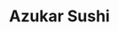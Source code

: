 ---
layout: place
title: Azukar Sushi
permalink: /california/sacramento/azukar-sushi.html
stateAbbr: CA
stateName: California
cityName: Sacramento
seo:
  type: restaurant
  links: https://www.azukar-sushi.com/
place_id: ChIJc-tXP-PWmoARC-OnnF7PZ3M
photos:
  - name: >-
      places/ChIJc-tXP-PWmoARC-OnnF7PZ3M/photos/AeeoHcLRBTLzc8Q83YxFsYEVXT0ezfcwnm266B6854xAru_OQlaoy92cX_EelkcecByq_acFHPMllTr2G0yN22OztJ3bdjMvR4gen5QMG77vj2smL01CkI5qb3U-yUNY795Kb-qfbAH6hpFqPskzFvBmKDtii1A3fothDbDzGh-6cQdETGNyAT9nXgaHZAJOrnMX4KNq-dN6sa8yXvJrOQqMr-ZMzjcTI9dR775vn-wNnIFKz3dqh69GBA1c3j49zJ0-Yo9QC76OFrQB2I2rR-p1Xol0YazDNoWEsXsQJhges9uLMnOztsOb1IU5FkCIlrZiu8Np3foG3Ir0SCXKH0sJyulfmX0CnNOrL6nVqY410cB78R4h5tT48JjXZkzc6bmd_VDI38kgw_Ej8p986XotOEs-1-QBG3r6hHWwPg0Tb7o
    widthPx: 4800
    heightPx: 2700
    authorAttributions:
      - displayName: David Dingal
        uri: https://maps.google.com/maps/contrib/108960352354224335336
        photoUri: >-
          https://lh3.googleusercontent.com/a-/ALV-UjVWm0HCl1yBRB8oohQiRleELTl67iVKlpz_9klbDDKRjnaXBujG=s100-p-k-no-mo
    flagContentUri: >-
      https://www.google.com/local/imagery/report/?cb_client=maps_api_places.places_api&image_key=!1e10!2sCIHM0ogKEICAgID4hvzMRw&hl=en-US
    googleMapsUri: >-
      https://www.google.com/maps/place//data=!3m4!1e2!3m2!1sCIHM0ogKEICAgID4hvzMRw!2e10!4m2!3m1!1s0x809ad6e33f57eb73:0x7367cf5e9ca7e30b
  - name: >-
      places/ChIJc-tXP-PWmoARC-OnnF7PZ3M/photos/AeeoHcIsAYrPvdx7E3GYFI2m57aKfMQcx47i7xxTS3_8iTx39TD_R0dqCJzZM59ALIiNx0vLOZvCwtP2s7zx30u01mLvLX3iC5NQRmdePGoLN2Xm6Kknc-u93lUQflCAEo8M7eP5UAgYRmel0eb-y4WsdIEEtjfepL-Q0VYwnL_FIGqubQVhCZapv8AOgHXwDipmxjiY8CykzKwIYRvkfPF1jvX2UPMz8ujYb2fLPJzKfEERmUkl8bqyFjtEVSktZAVBfrd90qzUa4EWQKIXsjCxuwahZZc8_jNVkvvvwYNC3QlFeBYCsuQ5IzNcSXelUIw7bFUyqwYhqiyAysiqwZXuOe9FY_ocJruYCOZrm_VoyS1avo0licEA3jXmnALG0bfy2V2McR222_0Sju7eAcwBQH3gs0ehXo8NigOYbgsGOCs
    widthPx: 720
    heightPx: 720
    authorAttributions:
      - displayName: Jose Camacho
        uri: https://maps.google.com/maps/contrib/115548223150710211261
        photoUri: >-
          https://lh3.googleusercontent.com/a/ACg8ocIl3j_8Mgd9C7S1Ish1qbBn7r0JYeXtY2m-xylwZ4lGjUgFFQ=s100-p-k-no-mo
    flagContentUri: >-
      https://www.google.com/local/imagery/report/?cb_client=maps_api_places.places_api&image_key=!1e10!2sCIHM0ogKEICAgID4gpKWIQ&hl=en-US
    googleMapsUri: >-
      https://www.google.com/maps/place//data=!3m4!1e2!3m2!1sCIHM0ogKEICAgID4gpKWIQ!2e10!4m2!3m1!1s0x809ad6e33f57eb73:0x7367cf5e9ca7e30b
  - name: >-
      places/ChIJc-tXP-PWmoARC-OnnF7PZ3M/photos/AeeoHcLfGH006hOWBo6IFzf7L6uQZ0_jc2ya53ckvYrgXUETnB7nqgGON69Q3V0B-I1-BC1NBhBP4CfWcAJz808X3Z_bYWIYhyS-cqs6gkBbxqXYGYqFYXm0lE64EwXV-QtVhf-2mtWRerYdF16nYEX0GGEn_BESuE7fwPB-LOwYA8AXrMkGiiLySwj3IzfVlDhw2iZvNcOqL-3N66v8bkIxRRbC6dtWpxtMC_pckbe09AJPiEQWWfP1IDfEkbsc9cmfWaP9MXldrP5jbtnGlKJG0WIMMGmxrmaCMA7-j0igUZpDKYTEPqWriFoo5WxqRLdhxbZq-SzHYnOsiqQZORRDEwLOqS5PPcm5chCGJJ4EoZjpJ5ByBwc-Rf0iJ_pY3AeYr5smZjx0EsjQSu9qEJPhsrB5Ec0DyZM0NM6rEhr7flQvRQ
    widthPx: 4000
    heightPx: 1848
    authorAttributions:
      - displayName: Byron Zamorano
        uri: https://maps.google.com/maps/contrib/117594550138842786268
        photoUri: >-
          https://lh3.googleusercontent.com/a/ACg8ocIyw5bG31A_dL-VpymgrXQ8QUwVRklbm5r3EeM2ldk712OQWA=s100-p-k-no-mo
    flagContentUri: >-
      https://www.google.com/local/imagery/report/?cb_client=maps_api_places.places_api&image_key=!1e10!2sCIHM0ogKEICAgMDw3oLuNw&hl=en-US
    googleMapsUri: >-
      https://www.google.com/maps/place//data=!3m4!1e2!3m2!1sCIHM0ogKEICAgMDw3oLuNw!2e10!4m2!3m1!1s0x809ad6e33f57eb73:0x7367cf5e9ca7e30b
  - name: >-
      places/ChIJc-tXP-PWmoARC-OnnF7PZ3M/photos/AeeoHcKpNsNLoneyYsLF68c8U4IDVjQu4JGKNO_3M06E9O0nAeQTZgyvHy0fa1NeLwx38NjhTDiS0CBH6MdlyZzpQJuHne7TFdYWlt_uvjWJ-CqRZks79e8IcbwHELFReWmZZfB7tQvHqjOpdEwts-ewSYhjOx5rEN45iRVisVv_UY8RwCAdT7yKH_F9jBPO5KTtPOAD61xR3mKtbLtmzFEP9jy_LKWZM1CKirwRPnWDd9Jvi47Mj_DuK73WkAOeSss3P_GzwEnRzTt1chc4nEeBy2ZM3wrxQcJ4nub5ykqpkdLPBLZsifJqQytwSB5yRbrU4A1VckIKU6ou74ubeOit0MjztUa6F3ayvECf4BVAMXm9zkozvEbIyYDI59jWdDt6xUWaKwYqs_G2bOdQ9_khV1lAF2ykUpPOt0nWESgmlK5Rsw
    widthPx: 3664
    heightPx: 2751
    authorAttributions:
      - displayName: Stacey Armstrong
        uri: https://maps.google.com/maps/contrib/107913843848010365197
        photoUri: >-
          https://lh3.googleusercontent.com/a-/ALV-UjUn3zIx8dC3fb89Go8f6DmFjKPXQ34NNJVHOOAy3cACkS0HSmYmfw=s100-p-k-no-mo
    flagContentUri: >-
      https://www.google.com/local/imagery/report/?cb_client=maps_api_places.places_api&image_key=!1e10!2sCIHM0ogKEICAgICfh6a0Gg&hl=en-US
    googleMapsUri: >-
      https://www.google.com/maps/place//data=!3m4!1e2!3m2!1sCIHM0ogKEICAgICfh6a0Gg!2e10!4m2!3m1!1s0x809ad6e33f57eb73:0x7367cf5e9ca7e30b
  - name: >-
      places/ChIJc-tXP-PWmoARC-OnnF7PZ3M/photos/AeeoHcIwJbpoqSvWkE1P7_YB2uL1sRvX6rwkDHB5pGNJ1IziU5Zq34Jhi9o6hXQQ2Df56agwwZQRuMoiJwINP3GHQLE2dQU-HtD536t4inStCR5H2iN863W-Bn8-9KDw2-mZBfiaU8k0JEd3QZwd5BaZWy-paTF7watENVIqm-DyzRCfE3oe7LUfaA0Seh_qOCn9N5P6jo8928LedKEdtXbRxM81ltTj1bwRzXLH3ec-VArwVBz_FHN_s3jQvRAIAvcH_muTcVK2J88lSwwGV0W9d0Gll917DtHMtM__ZeNrx7CojcfDra2X8HhkZ-QPc9j1K6tTpB4r5rAtjfr1dueAwWaqmBPprnWZkArrMulG0Xaq-jP8-MgU8uVC4g1pa7TnQjvT1RWjzq4M4pFbIeQDlvamI7NiT6Gk6zNToPZBcLSi8rHo
    widthPx: 3600
    heightPx: 4800
    authorAttributions:
      - displayName: Jenny
        uri: https://maps.google.com/maps/contrib/115939301477923159919
        photoUri: >-
          https://lh3.googleusercontent.com/a-/ALV-UjXUBXXpyd0pmBMvFQlIW-ifNAJS6cGYhJ0r8PCIz62HbLmXdyMw=s100-p-k-no-mo
    flagContentUri: >-
      https://www.google.com/local/imagery/report/?cb_client=maps_api_places.places_api&image_key=!1e10!2sCIHM0ogKEICAgICLzOy_sQE&hl=en-US
    googleMapsUri: >-
      https://www.google.com/maps/place//data=!3m4!1e2!3m2!1sCIHM0ogKEICAgICLzOy_sQE!2e10!4m2!3m1!1s0x809ad6e33f57eb73:0x7367cf5e9ca7e30b
  - name: >-
      places/ChIJc-tXP-PWmoARC-OnnF7PZ3M/photos/AeeoHcKhlrHgyLkodwJQEhpWNzM-4K_bku8f_3ab0Jvq4NvdToa581mrs3yeEP8cmuh9VxaQ5LlMKEEJcGJF0yq5siMIjMDvAlb-Y7AHky3KaZZhsun4Rc2ex4xuuKGrwQ3zZTdR-f4OLjy1wb6wm33clfcYXKO6p9NibUbHF_a-iyVo4B3znSJsLUVyDsAui_bI_xhLp5dmTCZ-0As1bb4_H1dHzUmLGM_cSBY2E9PDptIwgZMW1xZ0RWwO1AEQQYX4NBWi5BmV_9CD8ofEjjrK8PCYjscL65g_pKhJTMJ0XIv-STcSCwB50HU-RYKd8ki6rSFadxHYmYL_ueydSA4mAoQr0T0V-vuX6Dyhmx79V1_ODUhkjBApZYsHXzHsr5acLl-xrFx3klYpCuOnRR7xW0gIX9-FGAdm1h9ZwR-5R6s
    widthPx: 4080
    heightPx: 3072
    authorAttributions:
      - displayName: Lea Huffman
        uri: https://maps.google.com/maps/contrib/109889943442525927866
        photoUri: >-
          https://lh3.googleusercontent.com/a/ACg8ocJ5Di2ToMFi1SZBzuiR3bZfsLMQ4d12QZWU_u4chB-8xOk8_Q=s100-p-k-no-mo
    flagContentUri: >-
      https://www.google.com/local/imagery/report/?cb_client=maps_api_places.places_api&image_key=!1e10!2sCIHM0ogKEICAgICp2eChUw&hl=en-US
    googleMapsUri: >-
      https://www.google.com/maps/place//data=!3m4!1e2!3m2!1sCIHM0ogKEICAgICp2eChUw!2e10!4m2!3m1!1s0x809ad6e33f57eb73:0x7367cf5e9ca7e30b
  - name: >-
      places/ChIJc-tXP-PWmoARC-OnnF7PZ3M/photos/AeeoHcLcUK6I31DSEz9O6bgW8aElWqDYjPUPcMmlFlsf4cLcUDnrQ1HNsodWU9aYLJaNJd1psxVAMI3UHKDi-e41GrYqfUOIrZPv18tCA4lUIXv65AycD7DGCLrfO0kWnWeLpIYgJhK3YwKkHe82ZIbFVwYPb9hAqK4SXvBTK9Pp06ZDKDkBZ2G4iSVHm8DvogQ5-Nbwf6xYRmRMJ5ROFttCClvOb0bBYACNWkRlg3o3Gih2wYUUA4MzZghDvQpbNFrZr5RKCb8391uqydD_sio1LV9_Pq38XWX7913_E3xjC0oCjvXjQYrdtneEHhExOfG_TGTrM4eWZiuTPAIaMut6z6pnChPNDy5URb2JmIfYQc0AuCz5igBiXPHQ3BWuoi5GhEdeKROMpYlJA2t7qULjP9BVXKwhoiQb485NcN7_p3PEbA
    widthPx: 4032
    heightPx: 3024
    authorAttributions:
      - displayName: Doua Moua
        uri: https://maps.google.com/maps/contrib/110830713559440882797
        photoUri: >-
          https://lh3.googleusercontent.com/a/ACg8ocJclOPAojGGYqLtPnVF86c4DZZ1JqOgYTOjOrGZp5lX__t1Ug=s100-p-k-no-mo
    flagContentUri: >-
      https://www.google.com/local/imagery/report/?cb_client=maps_api_places.places_api&image_key=!1e10!2sCIHM0ogKEICAgIC-po-UQg&hl=en-US
    googleMapsUri: >-
      https://www.google.com/maps/place//data=!3m4!1e2!3m2!1sCIHM0ogKEICAgIC-po-UQg!2e10!4m2!3m1!1s0x809ad6e33f57eb73:0x7367cf5e9ca7e30b
  - name: >-
      places/ChIJc-tXP-PWmoARC-OnnF7PZ3M/photos/AeeoHcLAhktrYG7GPjQPqCY34j-TaJqGLrgHissM1TsYxoH8TGYzxWiMt6AbLDx7EaQt9CouGT59B3IjmfYvYHRwrzTreLLtA5Fn1xdyM4skYYBQyrcY1VmXXg5W_SKdHMAi_Au2n72By8PRxdLqDBK2uJG1bhiwftU3-oqxWOXNWX3cBOHl7EX8GASMyLd21ua69ROWx04Dcm51rwellW8uUnDwl6WeqsngQwOmH5OHn7KUeCKsuFPiyoVW-8mpL81N7lH6PjncaupzAyTyLGWqFOn4ieL6-uGSiPe1-u_rp42re_w13tTfwEu83CUu4V_14z6Z77f1f9Bh9EtTOYtQ_Ug2jQWFULeKMcLZNdCZ1CjGQX1EG5KSk8zC4vr86ol5EqH5w0C-JBcYgxV66mZfJBPnfagffMckWhw21UG1nbvdBA
    widthPx: 3024
    heightPx: 4032
    authorAttributions:
      - displayName: Terrell Marshall
        uri: https://maps.google.com/maps/contrib/114277063001551450566
        photoUri: >-
          https://lh3.googleusercontent.com/a-/ALV-UjVqnOCeQj66REGY7kkcpecHpNi7fMMo7A42Nbw7tfouMxsfZMvzEg=s100-p-k-no-mo
    flagContentUri: >-
      https://www.google.com/local/imagery/report/?cb_client=maps_api_places.places_api&image_key=!1e10!2sCIHM0ogKEICAgICKhvTCQA&hl=en-US
    googleMapsUri: >-
      https://www.google.com/maps/place//data=!3m4!1e2!3m2!1sCIHM0ogKEICAgICKhvTCQA!2e10!4m2!3m1!1s0x809ad6e33f57eb73:0x7367cf5e9ca7e30b
  - name: >-
      places/ChIJc-tXP-PWmoARC-OnnF7PZ3M/photos/AeeoHcLdi8UDeXfyXAyjy5vpngVa4bIBpya5DvAuoQ1R4yEXilsx9IdIg3odwrxcEJYg0mdynzcA_Q8tLpfTCW0WfJMth0geBkZe8P6qQictY0Fe11s-5Qau6TfJCwgJe_9eY3iNKO1W52cYsHpsoArKYpPnLm9CtgEqikJkK8INPsFHEhWSC44XGIX3oCjGt4B73etyyHl07RndWuiJ_-l6GNE4eIGb4Lg7tmXaNh_va6MyiCqF5HhzgoxQd_Sn59oU_xTma9mkPZT5cECxDWentOUYCTn1fnpAGBamt4cQTVNb3gPSzHJQOZlYpnsJrc9qdK8_pQKcA5X7Fstm-u55khy_rdlf0tl46MK8mk2k2vtZI5t_X5P2uEyrHR2UNo5hzvruQzzJ0d3RoqLfJtLSrjlUAg4G43N_FJEu6zii7RJQZg
    widthPx: 4000
    heightPx: 3000
    authorAttributions:
      - displayName: Gladys Morales
        uri: https://maps.google.com/maps/contrib/112459242069098474871
        photoUri: >-
          https://lh3.googleusercontent.com/a-/ALV-UjVJoHZ78YsiweKvOluTA9O3amkddCZXOALVB5rlPDzpE__59UexEA=s100-p-k-no-mo
    flagContentUri: >-
      https://www.google.com/local/imagery/report/?cb_client=maps_api_places.places_api&image_key=!1e10!2sCIHM0ogKEICAgIDR-fviaQ&hl=en-US
    googleMapsUri: >-
      https://www.google.com/maps/place//data=!3m4!1e2!3m2!1sCIHM0ogKEICAgIDR-fviaQ!2e10!4m2!3m1!1s0x809ad6e33f57eb73:0x7367cf5e9ca7e30b
  - name: >-
      places/ChIJc-tXP-PWmoARC-OnnF7PZ3M/photos/AeeoHcIgGdQCpYmHXBktqMUNhR3OnZ6RS_NAkDG9px-l2krfksNyatjdrdfB177gz1YdkK5dHaq6qqVDio-P7mq8BdBahHJ-4INMpRO9Y-HXj6H5RXJXHOC5dsJY3r-kinxOkLJcxZGZrIoqB4RctpaCeK_ynk9S9oeEg1OhP80bflG74xscNMYPv8zYj8xZ66y6Z8pznniCFz908fXkrht4FPeiqKg4SzpYyeHI8bADCU0tMI4OBNsQET_2AZcQ4jyPIEF4qckS6E3hUDXNIMescErkc2tEceCo-R32bCamOxAtX3KumAKQzPGL5U67zQL5M-_RjMLE69Rxtb4Ly4rwRNCUx_SPpmjF6bbvoHdSYM_aW_8Zr01DYkcLcT8b1rbciR5iDkMTM4r6PDRmovavRhyB0pVY_oFBVGNRI7d82geiRw
    widthPx: 3072
    heightPx: 4080
    authorAttributions:
      - displayName: Lea Huffman
        uri: https://maps.google.com/maps/contrib/109889943442525927866
        photoUri: >-
          https://lh3.googleusercontent.com/a/ACg8ocJ5Di2ToMFi1SZBzuiR3bZfsLMQ4d12QZWU_u4chB-8xOk8_Q=s100-p-k-no-mo
    flagContentUri: >-
      https://www.google.com/local/imagery/report/?cb_client=maps_api_places.places_api&image_key=!1e10!2sCIHM0ogKEICAgICp2eDNOw&hl=en-US
    googleMapsUri: >-
      https://www.google.com/maps/place//data=!3m4!1e2!3m2!1sCIHM0ogKEICAgICp2eDNOw!2e10!4m2!3m1!1s0x809ad6e33f57eb73:0x7367cf5e9ca7e30b
address: 1516 W El Camino Ave, Sacramento, CA 95833, USA
street: 1516 W El Camino Ave
city: Sacramento
state: CA
zip: '95833'
country: USA
neighborhood: North Sacramento
latitude: '38.611915'
longitude: '-121.495670'
accessibility_options:
  wheelchairAccessibleParking: true
  wheelchairAccessibleEntrance: true
  wheelchairAccessibleRestroom: true
  wheelchairAccessibleSeating: true
business_status: OPERATIONAL
name: Azukar Sushi
google_maps_links:
  directionsUri: >-
    https://www.google.com/maps/dir//''/data=!4m7!4m6!1m1!4e2!1m2!1m1!1s0x809ad6e33f57eb73:0x7367cf5e9ca7e30b!3e0
  placeUri: https://maps.google.com/?cid=8315843242225033995
  writeAReviewUri: >-
    https://www.google.com/maps/place//data=!4m3!3m2!1s0x809ad6e33f57eb73:0x7367cf5e9ca7e30b!12e1
  reviewsUri: >-
    https://www.google.com/maps/place//data=!4m4!3m3!1s0x809ad6e33f57eb73:0x7367cf5e9ca7e30b!9m1!1b1
  photosUri: >-
    https://www.google.com/maps/place//data=!4m3!3m2!1s0x809ad6e33f57eb73:0x7367cf5e9ca7e30b!10e5
primary_type: Sushi Restaurant
opening_hours:
  openNow: true
  periods:
    - open:
        day: 0
        hour: 12
        minute: 0
      close:
        day: 0
        hour: 20
        minute: 0
    - open:
        day: 2
        hour: 11
        minute: 30
      close:
        day: 2
        hour: 15
        minute: 0
    - open:
        day: 2
        hour: 17
        minute: 0
      close:
        day: 2
        hour: 20
        minute: 0
    - open:
        day: 3
        hour: 11
        minute: 30
      close:
        day: 3
        hour: 15
        minute: 0
    - open:
        day: 3
        hour: 17
        minute: 0
      close:
        day: 3
        hour: 20
        minute: 0
    - open:
        day: 4
        hour: 11
        minute: 30
      close:
        day: 4
        hour: 15
        minute: 0
    - open:
        day: 4
        hour: 17
        minute: 0
      close:
        day: 4
        hour: 20
        minute: 0
    - open:
        day: 5
        hour: 11
        minute: 30
      close:
        day: 5
        hour: 15
        minute: 0
    - open:
        day: 5
        hour: 17
        minute: 0
      close:
        day: 5
        hour: 20
        minute: 0
    - open:
        day: 6
        hour: 12
        minute: 0
      close:
        day: 6
        hour: 20
        minute: 0
  weekdayDescriptions:
    - 'Monday: Closed'
    - 'Tuesday: 11:30 AM – 3:00 PM, 5:00 – 8:00 PM'
    - 'Wednesday: 11:30 AM – 3:00 PM, 5:00 – 8:00 PM'
    - 'Thursday: 11:30 AM – 3:00 PM, 5:00 – 8:00 PM'
    - 'Friday: 11:30 AM – 3:00 PM, 5:00 – 8:00 PM'
    - 'Saturday: 12:00 – 8:00 PM'
    - 'Sunday: 12:00 – 8:00 PM'
  nextCloseTime: '2025-05-04T03:00:00Z'
secondary_opening_hours:
  - openNow: true
    periods:
      - open:
          day: 0
          hour: 12
          minute: 0
        close:
          day: 0
          hour: 19
          minute: 30
      - open:
          day: 2
          hour: 11
          minute: 30
        close:
          day: 2
          hour: 14
          minute: 45
      - open:
          day: 2
          hour: 17
          minute: 0
        close:
          day: 2
          hour: 19
          minute: 30
      - open:
          day: 3
          hour: 11
          minute: 30
        close:
          day: 3
          hour: 14
          minute: 45
      - open:
          day: 3
          hour: 17
          minute: 0
        close:
          day: 3
          hour: 19
          minute: 30
      - open:
          day: 4
          hour: 11
          minute: 30
        close:
          day: 4
          hour: 14
          minute: 45
      - open:
          day: 4
          hour: 17
          minute: 0
        close:
          day: 4
          hour: 19
          minute: 30
      - open:
          day: 5
          hour: 11
          minute: 30
        close:
          day: 5
          hour: 14
          minute: 45
      - open:
          day: 5
          hour: 17
          minute: 0
        close:
          day: 5
          hour: 19
          minute: 30
      - open:
          day: 6
          hour: 12
          minute: 0
        close:
          day: 6
          hour: 19
          minute: 30
    weekdayDescriptions:
      - 'Monday: Closed'
      - 'Tuesday: 11:30 AM – 2:45 PM, 5:00 – 7:30 PM'
      - 'Wednesday: 11:30 AM – 2:45 PM, 5:00 – 7:30 PM'
      - 'Thursday: 11:30 AM – 2:45 PM, 5:00 – 7:30 PM'
      - 'Friday: 11:30 AM – 2:45 PM, 5:00 – 7:30 PM'
      - 'Saturday: 12:00 – 7:30 PM'
      - 'Sunday: 12:00 – 7:30 PM'
    secondaryHoursType: TAKEOUT
    nextCloseTime: '2025-05-04T02:30:00Z'
phone: (916) 504-1121
price_level: PRICE_LEVEL_MODERATE
price_range: $30 &ndash; $50
rating: '4.4'
rating_count: 864
website: https://www.azukar-sushi.com/
description: >-
  Discover Azukar Sushi in Sacramento, CA$$$Azukar Sushi in Sacramento, CA,
  stands out as a popular all-you-can-eat destination featuring an array of
  classic and inventive rolls that cater to sushi enthusiasts. The restaurant
  boasts a comfortable, contemporary atmosphere with sleek decor that enhances
  the dining experience, making it ideal for groups or casual outings. Its
  extensive menu highlights fresh ingredients and creative presentations,
  drawing in those seeking top-rated sushi options in the area. Accessibility
  features like wheelchair-friendly parking and entrances add to its appeal for
  a wide range of visitors. Whether you're exploring sushi restaurants near you
  or looking for a reliable spot in Sacramento, this place delivers a satisfying
  blend of quality and variety.
generative_summary: >-
  Discover Azukar Sushi in Sacramento, CA$$$Azukar Sushi in Sacramento, CA,
  stands out as a popular all-you-can-eat destination featuring an array of
  classic and inventive rolls that cater to sushi enthusiasts. The restaurant
  boasts a comfortable, contemporary atmosphere with sleek decor that enhances
  the dining experience, making it ideal for groups or casual outings. Its
  extensive menu highlights fresh ingredients and creative presentations,
  drawing in those seeking top-rated sushi options in the area. Accessibility
  features like wheelchair-friendly parking and entrances add to its appeal for
  a wide range of visitors. Whether you're exploring sushi restaurants near you
  or looking for a reliable spot in Sacramento, this place delivers a satisfying
  blend of quality and variety.
generative_disclosure: Summarized by AI using the Grok-3-Mini model.
reviews:
  - name: >-
      places/ChIJc-tXP-PWmoARC-OnnF7PZ3M/reviews/ChZDSUhNMG9nS0VJQ0FnSUNmaDZhMFNnEAE
    relativePublishTimeDescription: 4 months ago
    rating: 5
    text:
      text: >-
        Very nice atmosphere and good sushi, no loud music blaring. We went on
        NYE and the service was great. I had the honey walnut shrimp sushi roll,
        the Philly role, gyoza, and ebi nigiri. All of it was fresh and
        delicious. The Asahi beer was really good too, I hadn't had that kind
        before.


        Instead of ordering a la carte, everything on their dinner menu is
        included in an all you can eat for $33 per person. However, the menu
        notes that you will be charged accordingly for leftovers, which is
        pretty smart to discourage people from making a lot of waste or trying
        to take home a bunch of extras for free.

        Note: ice tea does not come with refills, but they did give us a free
        order of donuts at the end, which was very kind of them.
      languageCode: en
    originalText:
      text: >-
        Very nice atmosphere and good sushi, no loud music blaring. We went on
        NYE and the service was great. I had the honey walnut shrimp sushi roll,
        the Philly role, gyoza, and ebi nigiri. All of it was fresh and
        delicious. The Asahi beer was really good too, I hadn't had that kind
        before.


        Instead of ordering a la carte, everything on their dinner menu is
        included in an all you can eat for $33 per person. However, the menu
        notes that you will be charged accordingly for leftovers, which is
        pretty smart to discourage people from making a lot of waste or trying
        to take home a bunch of extras for free.

        Note: ice tea does not come with refills, but they did give us a free
        order of donuts at the end, which was very kind of them.
      languageCode: en
    authorAttribution:
      displayName: Stacey Armstrong
      uri: https://www.google.com/maps/contrib/107913843848010365197/reviews
      photoUri: >-
        https://lh3.googleusercontent.com/a-/ALV-UjUn3zIx8dC3fb89Go8f6DmFjKPXQ34NNJVHOOAy3cACkS0HSmYmfw=s128-c0x00000000-cc-rp-mo-ba3
    publishTime: '2025-01-02T03:36:25.297795Z'
    flagContentUri: >-
      https://www.google.com/local/review/rap/report?postId=ChZDSUhNMG9nS0VJQ0FnSUNmaDZhMFNnEAE&d=17924085&t=1
    googleMapsUri: >-
      https://www.google.com/maps/reviews/data=!4m6!14m5!1m4!2m3!1sChZDSUhNMG9nS0VJQ0FnSUNmaDZhMFNnEAE!2m1!1s0x809ad6e33f57eb73:0x7367cf5e9ca7e30b
  - name: >-
      places/ChIJc-tXP-PWmoARC-OnnF7PZ3M/reviews/ChZDSUhNMG9nS0VJQ0FnSUR2MmJpOUtnEAE
    relativePublishTimeDescription: 4 months ago
    rating: 5
    text:
      text: >-
        I love sushi! So I decided to give this place a chance, and I was not
        disappointed. Sashimi was delicious and perfectly cut. The caterpillar
        role was also very delicious.
      languageCode: en
    originalText:
      text: >-
        I love sushi! So I decided to give this place a chance, and I was not
        disappointed. Sashimi was delicious and perfectly cut. The caterpillar
        role was also very delicious.
      languageCode: en
    authorAttribution:
      displayName: Surge Meckem
      uri: https://www.google.com/maps/contrib/112905224320792441581/reviews
      photoUri: >-
        https://lh3.googleusercontent.com/a-/ALV-UjXTJ2qsMM72TcM2jJrax4gIKqR6aZW1M75hwd9Qyb35WGI8QxiyrQ=s128-c0x00000000-cc-rp-mo-ba4
    publishTime: '2024-12-21T23:12:19.906116Z'
    flagContentUri: >-
      https://www.google.com/local/review/rap/report?postId=ChZDSUhNMG9nS0VJQ0FnSUR2MmJpOUtnEAE&d=17924085&t=1
    googleMapsUri: >-
      https://www.google.com/maps/reviews/data=!4m6!14m5!1m4!2m3!1sChZDSUhNMG9nS0VJQ0FnSUR2MmJpOUtnEAE!2m1!1s0x809ad6e33f57eb73:0x7367cf5e9ca7e30b
  - name: >-
      places/ChIJc-tXP-PWmoARC-OnnF7PZ3M/reviews/ChdDSUhNMG9nS0VJQ0FnSUNMek95X2tRRRAB
    relativePublishTimeDescription: 10 months ago
    rating: 3
    text:
      text: >-
        I do not recommend this place.


        The 3 stars is for the speed of service, easy to eat portions, and
        relative affordability for AYCE. Food comes super fast, at the cost of
        being poorly assembled sometimes. It’s 5 pieces per roll, so you can try
        a variety without feeling too burdened. The cost for weekends or dinner
        is $33/person.


        The food is just not very good. The worst part is that they can’t even
        cook rice right. RICE. At a SUSHI restaurant! It’s insanely dense and
        unpleasant to chew and of course they’d add sooo much of it to
        everything.


        The fish was consistently bland with some highs and lows. The fish on
        the nigiri wasn’t bad, but it doesn’t taste great either.


        I forgot to take a picture of this one but I did enjoy the salmon in the
        spicy assorted sashimi side specifically. It’s a nice pile of cubed
        salmon, tuna, and yellowtail. My partner ate the yellowtail and it had a
        mushy, poorly thawed frozen texture.


        Tried the 49ers roll, azukar roll, and bay scallop roll. 49ers is ok but
        the ratio of ingredients to rice is poor. Azukar roll was my favorite,
        probably cause it’s a fried maki roll and didn’t have an awful outer
        layer of rice lol. The bay scallop roll is extremely umami and a little
        sickening, but it’s fine with sriracha. The selection is not very
        diverse.


        Lastly we ordered sesame balls, it’s nice cause they can be ordered
        individually. They’re ok, I like how they’re petite. We asked what the
        donut on their menu is and the server said it’s just a normal sugar
        donut hole fyi.


        You can just go ahead and disregard the Asian food opinions of everyone
        raving about this being the best sushi ever lol. Just go literally
        anywhere else run by the Japanese or Koreans. Not trying to sound like a
        snob, I love cheap slightly low quality sushi. But this is NOT it. Don’t
        take your Asian friends and don’t take someone here for their first
        time. Sorry. The inside of the restaurant and servers were nice.
      languageCode: en
    originalText:
      text: >-
        I do not recommend this place.


        The 3 stars is for the speed of service, easy to eat portions, and
        relative affordability for AYCE. Food comes super fast, at the cost of
        being poorly assembled sometimes. It’s 5 pieces per roll, so you can try
        a variety without feeling too burdened. The cost for weekends or dinner
        is $33/person.


        The food is just not very good. The worst part is that they can’t even
        cook rice right. RICE. At a SUSHI restaurant! It’s insanely dense and
        unpleasant to chew and of course they’d add sooo much of it to
        everything.


        The fish was consistently bland with some highs and lows. The fish on
        the nigiri wasn’t bad, but it doesn’t taste great either.


        I forgot to take a picture of this one but I did enjoy the salmon in the
        spicy assorted sashimi side specifically. It’s a nice pile of cubed
        salmon, tuna, and yellowtail. My partner ate the yellowtail and it had a
        mushy, poorly thawed frozen texture.


        Tried the 49ers roll, azukar roll, and bay scallop roll. 49ers is ok but
        the ratio of ingredients to rice is poor. Azukar roll was my favorite,
        probably cause it’s a fried maki roll and didn’t have an awful outer
        layer of rice lol. The bay scallop roll is extremely umami and a little
        sickening, but it’s fine with sriracha. The selection is not very
        diverse.


        Lastly we ordered sesame balls, it’s nice cause they can be ordered
        individually. They’re ok, I like how they’re petite. We asked what the
        donut on their menu is and the server said it’s just a normal sugar
        donut hole fyi.


        You can just go ahead and disregard the Asian food opinions of everyone
        raving about this being the best sushi ever lol. Just go literally
        anywhere else run by the Japanese or Koreans. Not trying to sound like a
        snob, I love cheap slightly low quality sushi. But this is NOT it. Don’t
        take your Asian friends and don’t take someone here for their first
        time. Sorry. The inside of the restaurant and servers were nice.
      languageCode: en
    authorAttribution:
      displayName: Jenny
      uri: https://www.google.com/maps/contrib/115939301477923159919/reviews
      photoUri: >-
        https://lh3.googleusercontent.com/a-/ALV-UjXUBXXpyd0pmBMvFQlIW-ifNAJS6cGYhJ0r8PCIz62HbLmXdyMw=s128-c0x00000000-cc-rp-mo-ba3
    publishTime: '2024-06-16T04:24:23.117114Z'
    flagContentUri: >-
      https://www.google.com/local/review/rap/report?postId=ChdDSUhNMG9nS0VJQ0FnSUNMek95X2tRRRAB&d=17924085&t=1
    googleMapsUri: >-
      https://www.google.com/maps/reviews/data=!4m6!14m5!1m4!2m3!1sChdDSUhNMG9nS0VJQ0FnSUNMek95X2tRRRAB!2m1!1s0x809ad6e33f57eb73:0x7367cf5e9ca7e30b
  - name: >-
      places/ChIJc-tXP-PWmoARC-OnnF7PZ3M/reviews/ChZDSUhNMG9nS0VJQ0FnTUR3M3R6X2R3EAE
    relativePublishTimeDescription: a month ago
    rating: 5
    text:
      text: >-
        Genmaicha, brown toasted Rice green tea is very good, if you like it
        spicy the Arizona roll is probably my favorite
      languageCode: en
    originalText:
      text: >-
        Genmaicha, brown toasted Rice green tea is very good, if you like it
        spicy the Arizona roll is probably my favorite
      languageCode: en
    authorAttribution:
      displayName: Byron Zamorano
      uri: https://www.google.com/maps/contrib/117594550138842786268/reviews
      photoUri: >-
        https://lh3.googleusercontent.com/a/ACg8ocIyw5bG31A_dL-VpymgrXQ8QUwVRklbm5r3EeM2ldk712OQWA=s128-c0x00000000-cc-rp-mo
    publishTime: '2025-03-26T02:55:46.757287Z'
    flagContentUri: >-
      https://www.google.com/local/review/rap/report?postId=ChZDSUhNMG9nS0VJQ0FnTUR3M3R6X2R3EAE&d=17924085&t=1
    googleMapsUri: >-
      https://www.google.com/maps/reviews/data=!4m6!14m5!1m4!2m3!1sChZDSUhNMG9nS0VJQ0FnTUR3M3R6X2R3EAE!2m1!1s0x809ad6e33f57eb73:0x7367cf5e9ca7e30b
  - name: >-
      places/ChIJc-tXP-PWmoARC-OnnF7PZ3M/reviews/ChdDSUhNMG9nS0VJQ0FnSURSLWVIdWxBRRAB
    relativePublishTimeDescription: 8 months ago
    rating: 5
    text:
      text: >-
        I love Azukar Sushi! It's fresh made to order sushi all you can eat. Out
        off all other sushi places I have tried. This is my favorite. They have
        all my favorites which we ordered. The BBQ Albacore, Jalapeño Crispy,
        Super Dynamite

        , and many more. The price is decent. You make it up just by having 2-3
        different items.
      languageCode: en
    originalText:
      text: >-
        I love Azukar Sushi! It's fresh made to order sushi all you can eat. Out
        off all other sushi places I have tried. This is my favorite. They have
        all my favorites which we ordered. The BBQ Albacore, Jalapeño Crispy,
        Super Dynamite

        , and many more. The price is decent. You make it up just by having 2-3
        different items.
      languageCode: en
    authorAttribution:
      displayName: Gladys Morales
      uri: https://www.google.com/maps/contrib/112459242069098474871/reviews
      photoUri: >-
        https://lh3.googleusercontent.com/a-/ALV-UjVJoHZ78YsiweKvOluTA9O3amkddCZXOALVB5rlPDzpE__59UexEA=s128-c0x00000000-cc-rp-mo-ba5
    publishTime: '2024-08-10T02:37:51.238946Z'
    flagContentUri: >-
      https://www.google.com/local/review/rap/report?postId=ChdDSUhNMG9nS0VJQ0FnSURSLWVIdWxBRRAB&d=17924085&t=1
    googleMapsUri: >-
      https://www.google.com/maps/reviews/data=!4m6!14m5!1m4!2m3!1sChdDSUhNMG9nS0VJQ0FnSURSLWVIdWxBRRAB!2m1!1s0x809ad6e33f57eb73:0x7367cf5e9ca7e30b
review_summary: >-
  What Customers Are Saying About This Sushi Spot$$$Visitors often praise the
  fresh flavors and generous portions at this Sacramento sushi restaurant, with
  many highlighting the all-you-can-eat deals as a great value for trying
  different rolls. Feedback frequently mentions quick service and tasty specials
  like spicy options, making it a go-to choice for those craving satisfying
  meals. While some note that the rice could be lighter and fluffier, the
  overall experience remains enjoyable with friendly staff and a welcoming vibe.
  Diners appreciate the variety that keeps things exciting, helping it stand out
  among local Japanese places. If you're searching for the best sushi near you,
  this spot generally delivers a positive and flavorful adventure worth checking
  out.
review_disclosure: Summarized by AI using the Grok-3-Mini model.
parking_options:
  freeParkingLot: true
  freeStreetParking: true
  valetParking: false
payment_options:
  acceptsCreditCards: true
  acceptsDebitCards: true
  acceptsCashOnly: false
  acceptsNfc: true
allow_dogs: null
curbside_pickup: null
delivery: true
dine_in: true
good_for_children: null
good_for_groups: true
good_for_sports: false
live_music: null
menu_for_children: false
outdoor_seating: false
reservable: true
restroom: true
serves_beer: true
serves_breakfast: false
serves_brunch: false
serves_cocktails: false
serves_coffee: false
serves_dinner: true
serves_dessert: true
serves_lunch: true
serves_vegetarian_food: null
serves_wine: true
takeout: true
update_category: atmosphere
places_description: >-
  Shopping-center eatery with sleek, contemporary decor & a large menu of sushi
  & sashimi.

---
